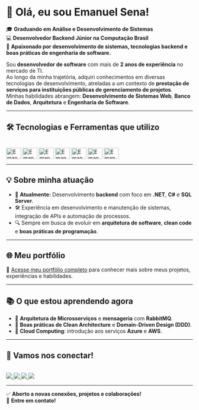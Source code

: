 # 👋 Olá, eu sou Emanuel Sena!

🎓 **Graduando em Análise e Desenvolvimento de Sistemas**  
💻 **Desenvolvedor Backend Júnior na Computação Brasil**  
🚀 **Apaixonado por desenvolvimento de sistemas, tecnologias backend e boas práticas de engenharia de software.**

Sou **desenvolvedor de software** com mais de **2 anos de experiência** no mercado de TI.  
Ao longo da minha trajetória, adquiri conhecimentos em diversas tecnologias de desenvolvimento, atreladas a um contexto de **prestação de serviços para instituições públicas de gerenciamento de projetos**.  
Minhas habilidades abrangem: **Desenvolvimento de Sistemas Web**, **Banco de Dados**, **Arquitetura** e **Engenharia de Software**.

---

## 🛠️ Tecnologias e Ferramentas que utilizo

<div style="display: inline_block"><br>

<img align="center" alt="Emanuel-CSharp" height="30" width="40" src="https://cdn.jsdelivr.net/gh/devicons/devicon/icons/csharp/csharp-original.svg">
<img align="center" alt="Emanuel-.NET" height="30" width="40" src="https://cdn.jsdelivr.net/gh/devicons/devicon/icons/dotnetcore/dotnetcore-original.svg" />
<img align="center" alt="Emanuel-VisualStudio" height="30" width="40" src="https://cdn.jsdelivr.net/gh/devicons/devicon/icons/visualstudio/visualstudio-plain.svg" />
<img align="center" alt="Emanuel-SQLServer" height="30" width="40" src="https://cdn.jsdelivr.net/gh/devicons/devicon/icons/microsoftsqlserver/microsoftsqlserver-plain-wordmark.svg" />
<img align="center" alt="Emanuel-Python" height="30" width="40" src="https://cdn.jsdelivr.net/gh/devicons/devicon/icons/python/python-original.svg">
<img align="center" alt="Emanuel-Flask" height="30" width="40" src="https://cdn.jsdelivr.net/gh/devicons/devicon/icons/flask/flask-original.svg">
<img align="center" alt="Emanuel-Firebase" height="30" width="40" src="https://cdn.jsdelivr.net/gh/devicons/devicon/icons/firebase/firebase-plain-wordmark.svg">

</div>

---

## 💡 Sobre minha atuação

- 🏢 **Atualmente:** Desenvolvimento **backend** com foco em **.NET**, **C#** e **SQL Server**.
- 🛠️ Experiência em desenvolvimento e manutenção de sistemas, integração de APIs e automação de processos.
- 🔍 Sempre em busca de evoluir em **arquitetura de software**, **clean code** e **boas práticas de programação**.

---

## 🌐 Meu portfólio

🔗 [Acesse meu portfólio completo](https://emanuelsenadev.vercel.app/) para conhecer mais sobre meus projetos, experiências e habilidades.

---

## 📚 O que estou aprendendo agora

- 📖 **Arquitetura de Microsserviços** e **mensageria** com **RabbitMQ**.
- 📖 **Boas práticas de Clean Architecture** e **Domain-Driven Design (DDD)**.
- 📖 **Cloud Computing**: introdução aos serviços **Azure** e **AWS**.

---

## 🤝 Vamos nos conectar!

<div style="display: inline_block"><br>

<a href="https://www.tiktok.com/@_emanuelsena" target="_blank">
  <img src="https://img.shields.io/badge/TikTok-000000?style=for-the-badge&logo=tiktok&logoColor=white">
</a>
<a href="https://instagram.com/_emanuelsena_" target="_blank">
  <img src="https://img.shields.io/badge/-Instagram-%23E4405F?style=for-the-badge&logo=instagram&logoColor=white">
</a>
<a href="mailto:senamanu.ms@gmail.com" target="_blank">
  <img src="https://img.shields.io/badge/-Gmail-%23333?style=for-the-badge&logo=gmail&logoColor=white">
</a>
<a href="https://www.linkedin.com/in/emanuel-sena-089754240/" target="_blank">
  <img src="https://img.shields.io/badge/-LinkedIn-%230077B5?style=for-the-badge&logo=linkedin&logoColor=white">
</a>

</div>

---

✅ **Aberto a novas conexões, projetos e colaborações!**  
📩 **Entre em contato!**
